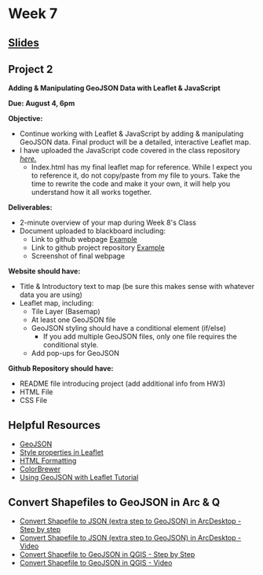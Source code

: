 <!-- .slide: data-background="./Images/header.svg" data-background-repeat="none" data-background-size="40% 40%" data-background-position="center 10%" class="header" -->
# Week 7

## [**Slides**](https://shelleyhoover.github.io/UPP4652021/Slides/revealjsSlides/week7.html)



## Project 2

**Adding & Manipulating GeoJSON Data with Leaflet & JavaScript**

**Due:  August 4, 6pm**

**Objective:** 
- Continue working with Leaflet & JavaScript by adding & manipulating GeoJSON data.  Final product will be a detailed, interactive Leaflet map.  
- I have uploaded the JavaScript code covered in the class repository [*here.*](https://github.com/shelleyhoover/upp465example/tree/master/week7)
  - Index.html has my final leaflet map for reference. While I expect you to reference it, do not copy/paste
from my file to yours. Take the time to rewrite the code and make it your own, it will help you understand
how it all works together.

**Deliverables:** 
- 2-minute overview of your map during Week 8's Class
- Document uploaded to blackboard including: 
  - Link to github webpage  [Example](https://shelleyhoover.github.io/upp465example/)
  - Link to github project repository [Example](https://github.com/shelleyhoover/upp465example)
  - Screenshot of final webpage

**Website should have:** 
- Title & Introductory text to map (be sure this makes sense with whatever data you are using) 
- Leaflet map, including:
  - Tile Layer (Basemap)  
  - At least one GeoJSON file
  - GeoJSON styling should have a conditional element (if/else) 
  	- If you add multiple GeoJSON files, only one file requires the conditional style.  
  - Add pop-ups for GeoJSON

**Github Repository should have:**
- README file introducing project (add additional info from HW3)
- HTML File
- CSS File

## Helpful Resources
- [GeoJSON](https://geojson.org/)
- [Style properties in Leaflet](https://leafletjs.com/reference-1.6.0.html#path)
- [HTML Formatting](https://www.w3schools.com/html/html_formatting.asp)
- [ColorBrewer](https://colorbrewer2.org/#type=sequential&scheme=BuGn&n=3)
- [Using GeoJSON with Leaflet Tutorial](https://leafletjs.com/examples/geojson/)

## Convert Shapefiles to GeoJSON in Arc & Q
- [Convert Shapefile to JSON (extra step to GeoJSON) in ArcDesktop - Step by step](https://pro.arcgis.com/en/pro-app/latest/tool-reference/conversion/features-to-json.htm)
- [Convert Shapefile to JSON (extra step to GeoJSON) in ArcDesktop - Video](https://www.youtube.com/watch?v=o1IrCJO6yM4)
- [Convert Shapefile to GeoJSON in QGIS - Step by Step](https://gist.github.com/YKCzoli/b7f5ff0e0f641faba0f47fa5d16c4d8d)
- [Convert Shapefile to GeoJSON in QGIS - Video](https://www.youtube.com/watch?v=K9648vyQEFM)
